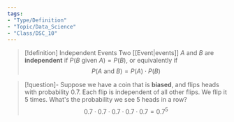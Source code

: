 ```yaml
---
tags:
- "Type/Definition"
- "Topic/Data_Science"
- "Class/DSC_10"
---
```


> [!definition] Independent Events
> Two [[Event|events]] $A$ and $B$ are **independent** if $P(B\text{ given }A)=P(B)$, or equivalently if $$P(A\text{ and }B)=P(A)\cdot P(B)$$  

> [!question]- Suppose we have a coin that is **biased**, and flips heads with probability 0.7. Each flip is independent of all other flips. We flip it 5 times. What's the probability we see 5 heads in a row?
> $$0.7\cdot0.7\cdot0.7\cdot0.7\cdot0.7=0.7^5$$  
